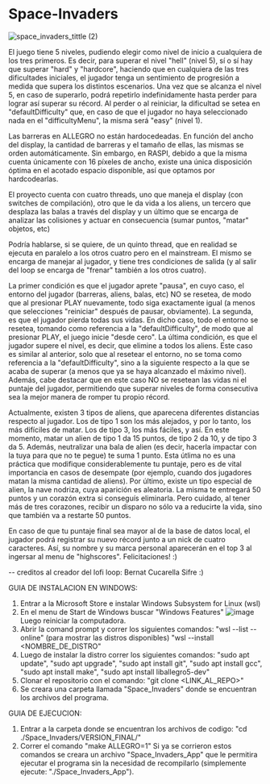 # Space-Invaders

![space_invaders_tittle (2)](https://user-images.githubusercontent.com/105401456/218676467-b196830e-d4ee-4631-95c8-edd46c96c267.png)

El juego tiene 5 niveles, pudiendo elegir como nivel de inicio a cualquiera de los tres primeros.
Es decir, para superar el nivel "hell" (nivel 5), sí o sí hay que superar "hard" y "hardcore", haciendo
que en cualquiera de las tres dificultades iniciales, el jugador tenga un sentimiento de 
progresión a medida que supera los distintos escenarios.
Una vez que se alcanza el nivel 5, en caso de superarlo, podrá repetirlo indefinidamente hasta 
perder para lograr así superar su récord.
Al perder o al reiniciar, la dificultad se setea en "defaultDifficulty" que, en caso de que el jugador
no haya seleccionado nada en el "difficultyMenu", la misma será "easy" (nivel 1).

Las barreras en ALLEGRO no están hardocedeadas. En función del ancho del display, la cantidad de 
barreras y el tamaño de ellas, las mismas se orden automáticamente.
Sin embargo, en RASPI, debido a que la misma cuenta únicamente con 16 píxeles de ancho, existe una
única disposición óptima en el acotado espacio disponible, así que optamos por hardcodearlas.

El proyecto cuenta con cuatro threads, uno que maneja el display (con switches de compilación), otro
que le da vida a los aliens, un tercero que desplaza las balas a través del display y un último
que se encarga de analizar las colisiones y actuar en consecuencia (sumar puntos, "matar" objetos, etc)

Podría hablarse, si se quiere, de un quinto thread, que en realidad se ejecuta en paralelo a los otros 
cuatro pero en el mainstream. El mismo se encarga de manejar al jugador, y tiene tres condiciones de
salida (y al salir del loop se encarga de "frenar" también a los otros cuatro).

La primer condición es que el jugador aprete "pausa", en cuyo caso, el entorno del jugador (barreras,
aliens, balas, etc) NO se resetea, de modo que al presionar PLAY nuevamente, todo siga exactamente 
igual (a menos que selecciones "reiniciar" después de pausar, obviamente).
La segunda, es que el jugador pierda todas sus vidas. En dicho caso, todo el entorno se resetea, tomando
como referencia a la "defaultDifficulty", de modo que al presionar PLAY, el juego inicie 
"desde cero".
La última condición, es que el jugador supere el nivel, es decir, que elimine a todos los aliens.
Este caso es similar al anterior, solo que al resetear el entorno, no se toma como referencia a la 
"defaultDifficulty", sino a la siguiente respecto a la que se acaba de superar (a menos que ya se haya
alcanzado el máximo nivel). Además, cabe destacar que en este caso NO se resetean las vidas ni el 
puntaje del jugador, permitiendo que superar niveles de forma consecutiva sea la mejor manera de 
romper tu propio récord.

Actualmente, existen 3 tipos de aliens, que aparecena diferentes distancias respecto al jugador.
Los de tipo 1 son los más alejados, y por lo tanto, los más difíciles de matar. Los de tipo 3, los 
más fáciles, y así.
En este momento, matar un alien de tipo 1 da 15 puntos, de tipo 2 da 10, y de tipo 3 da 5.
Además, neutralizar una bala de alien (es decir, hacerla impactar con la tuya para que no te pegue)
te suma 1 punto. Esta útlima no es una práctica que modifique considerablemente tu puntaje, pero es
de vital importancia en casos de desempate (por ejemplo, cuando dos jugadores matan la misma cantidad
de aliens).
Por último, existe un tipo especial de alien, la nave nodriza, cuya aparición es aleatoria. La misma
te entregará 50 puntos y un corazón extra si conseguís eliminarla. Pero cuidado, al tener más de tres
corazones, recibir un disparo no sólo va a reducirte la vida, sino que también va a restarte 50 puntos.

En caso de que tu puntaje final sea mayor al de la base de datos local, el jugador podrá registrar su 
nuevo récord junto a un nick de cuatro caracteres. Así, su nombre y su marca personal aparecerán en el
top 3 al ingersar al menu de "highscores". Felicitaciones! :)

-- creditos al creador del lofi loop: Bernat Cucarella Sifre :)

GUIA DE INSTALACION EN WINDOWS:
1. Entrar a la Microsoft Store e instalar Windows Subsystem for Linux (wsl)
2. En el menu de Start de Windows buscar "Windows Features"
![image](https://user-images.githubusercontent.com/105401456/218674788-70625a72-3b6d-4fa7-a530-c7d8bc005787.png)
Luego reiniciar la computadora.
3. Abrir la comand prompt y correr los siguientes comandos:
"wsl --list --online" (para mostrar las distros disponibles)
"wsl --install <NOMBRE_DE_DISTRO"
4. Luego de instalar la distro correr los siguientes comandos:
"sudo apt update", "sudo apt upgrade", "sudo apt install git", "sudo apt install gcc", "sudo apt install make", 
"sudo apt install liballegro5-dev"
5. Clonar el repositorio con el comando: "git clone <LINK_AL_REPO>"
6. Se creara una carpeta llamada "Space_Invaders" donde se encuentran los archivos del programa.

GUIA DE EJECUCION:
1. Entrar a la carpeta donde se encuentran los archivos de codigo: "cd ./Space_Invaders/VERSION_FINAL/"
2. Correr el comando "make ALLEGRO=1"
Si ya se corrieron estos comandos se creara un archivo "Space_Invaders_App" que le permitira ejecutar el 
programa sin la necesidad de recompilarlo (simplemente ejecute: "./Space_Invaders_App").


